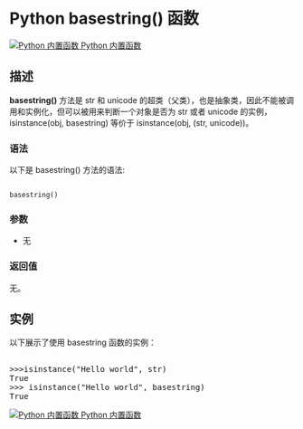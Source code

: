 Python  basestring() 函数
=======================

 [![Python 内置函数](../images/up.gif)
 Python 内置函数](python-built-in-functions.html)


  描述
--

 **basestring()** 方法是 str 和 unicode 的超类（父类），也是抽象类，因此不能被调用和实例化，但可以被用来判断一个对象是否为 str 或者 unicode 的实例，isinstance(obj, basestring) 等价于 isinstance(obj, (str, unicode))。

 ### 语法

 以下是 basestring() 方法的语法:

 
```

basestring()

```

 ### 参数

  *  无 
  ### 返回值

 无。

  实例
--

  以下展示了使用 basestring 函数的实例： 

  <pre>

>>>isinstance("Hello world", str)
True
>>> isinstance("Hello world", basestring)
True
</pre>

 [![Python 内置函数](../images/up.gif)
 Python 内置函数](python-built-in-functions.html)